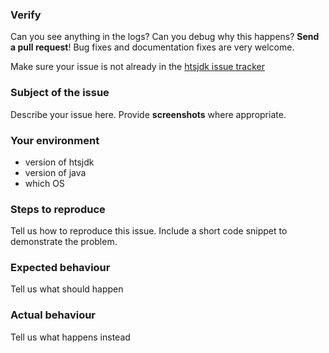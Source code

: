 ### Verify
Can you see anything in the logs? Can you debug why this happens? **Send a pull request**! Bug fixes and documentation fixes are very welcome.

Make sure your issue is not already in the [htsjdk issue tracker](https://github.com/samtools/htsjdk/issues?q=)

### Subject of the issue
Describe your issue here.
Provide **screenshots** where appropriate.

### Your environment
* version of htsjdk
* version of java
* which OS

### Steps to reproduce
Tell us how to reproduce this issue. Include a short code snippet to demonstrate the problem.

### Expected behaviour
Tell us what should happen

### Actual behaviour
Tell us what happens instead

